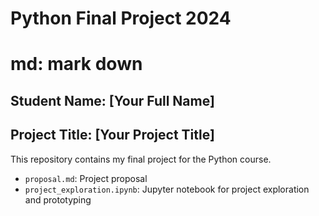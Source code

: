 # Python Final Project 2024
# md: mark down
## Student Name: [Your Full Name]
## Project Title: [Your Project Title]
This repository contains my final project for the Python course.
- `proposal.md`: Project proposal
- `project_exploration.ipynb`: Jupyter notebook for project exploration and prototyping